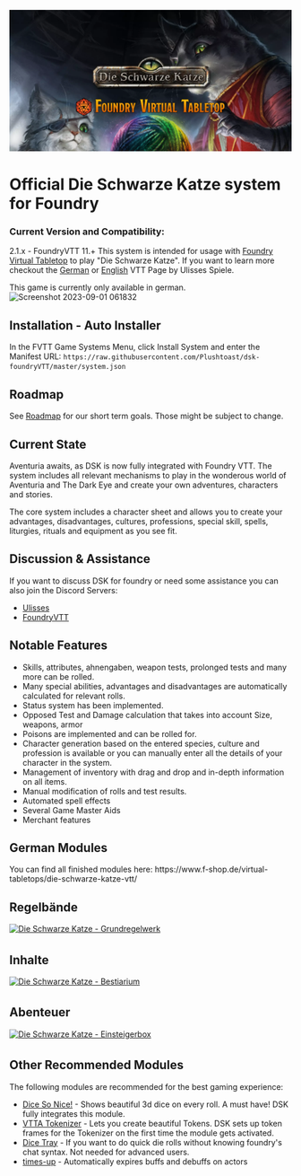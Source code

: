 ![alt text](https://github.com/Plushtoast/dsk-foundryVTT/blob/master/icons/githublogo.webp?raw=true)


# Official Die Schwarze Katze system for Foundry

### Current Version and Compatibility:
2.1.x - FoundryVTT 11.+
This system is intended for usage with [Foundry Virtual Tabletop](https://foundryvtt.com/) to play "Die Schwarze Katze".
If you want to learn more checkout the [German](https://ulisses-spiele.de/virtual-tabletop-dsa-vtt/) or [English](https://ulisses-us.com/ulisses-virtual-tabletops/virtual-tabletop-dsa-vtt/) VTT Page by Ulisses Spiele.

This game is currently only available in german.
![Screenshot 2023-09-01 061832](https://github.com/Plushtoast/dsk-foundryVTT/assets/44941845/80c7b76b-c080-4cbd-869d-6895eeb07c3c)

## Installation - Auto Installer
In the FVTT Game Systems Menu, click Install System and enter the Manifest URL: `https://raw.githubusercontent.com/Plushtoast/dsk-foundryVTT/master/system.json`

## Roadmap
See [Roadmap](https://github.com/users/Plushtoast/projects/3/views/6) for our short term goals. Those might be subject to change.

## Current State
Aventuria awaits, as DSK is now fully integrated with Foundry VTT.
The system includes all relevant mechanisms to play in the wonderous world of Aventuria and The Dark Eye and create your own adventures, characters and stories.

The core system includes a character sheet and allows you to create your advantages, disadvantages, cultures, professions, special skill, spells, liturgies, rituals and equipment as you see fit.

## Discussion & Assistance
If you want to discuss DSK for foundry or need some assistance you can also join the Discord Servers:
* [Ulisses](https://discord.com/invite/SnqCgcvPzR)
* [FoundryVTT](https://discord.gg/foundryvtt)

## Notable Features
* Skills, attributes, ahnengaben, weapon tests, prolonged tests and many more can be rolled.
* Many special abilities, advantages and disadvantages are automatically calculated for relevant rolls.
* Status system has been implemented.
* Opposed Test and Damage calculation that takes into account Size, weapons, armor
* Poisons are implemented and can be rolled for.
* Character generation based on the entered species, culture and profession is available or you can manually enter all the details of your character in the system.
* Management of inventory with drag and drop and in-depth information on all items.
* Manual modification of rolls and test results.
* Automated spell effects
* Several Game Master Aids
* Merchant features

<h2>German Modules</h2>
You can find all finished modules here:
https://www.f-shop.de/virtual-tabletops/die-schwarze-katze-vtt/

<h2>Regelbände</h2>
<a href="https://www.f-shop.de/virtual-tabletops/die-schwarze-katze-vtt/regel-module/3196/die-schwarze-katze-regelwerk-fuer-foundry-vtt" target="_blank" data-tooltip="Die Schwarze Katze - Grundregelwerk">
    <img src="https://www.f-shop.de/media/image/1a/a1/ca/ESD090_0_0999_600x600.jpg" alt="Die Schwarze Katze - Grundregelwerk" style="margin-right: 5px; margin-bottom: 5px; text-align:center; width:210px;">
</a>
<h2>Inhalte</h2>
<a href="https://www.f-shop.de/virtual-tabletops/die-schwarze-katze-vtt/regel-module/3436/die-schwarze-katze-bestiarium-fuer-foundry-vtt" target="_blank" data-tooltip="Die Schwarze Katze - Bestiarium">
    <img src="https://www.f-shop.de/media/image/13/ec/68/ESD091_0_0999.jpg" alt="Die Schwarze Katze - Bestiarium" style="margin-right: 5px; margin-bottom: 5px; text-align:center; width:210px;">
</a>
<h2>Abenteuer</h2>
<a href="https://www.f-shop.de/detail/index/sArticle/3723" target="_blank" data-tooltip="Die Schwarze Katze - Einsteigerbox">
    <img src="https://www.f-shop.de/media/image/86/d9/29/ESD092_0_0999.jpg" alt="Die Schwarze Katze - Einsteigerbox" style="margin-right: 5px; margin-bottom: 5px; text-align:center; width:210px;">
</a>

## Other Recommended Modules
The following modules are recommended for the best gaming experience:
- [Dice So Nice!](https://gitlab.com/riccisi/foundryvtt-dice-so-nice) - Shows beautiful 3d dice on every roll. A must have! DSK fully integrates this module.
- [VTTA Tokenizer](https://github.com/mrprimate/vtta-tokenizer) - Lets you create beautiful Tokens. DSK sets up token frames for the Tokenizer on the first time the module gets activated.
- [Dice Tray](https://gitlab.com/asacolips-projects/foundry-mods/foundry-vtt-dice-calculator) - If you want to do quick die rolls without knowing foundry's chat syntax. Not needed for advanced users.
- [times-up](https://gitlab.com/tposney/times-up) - Automatically expires buffs and debuffs on actors


